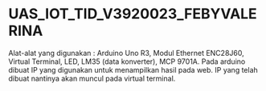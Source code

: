 # UAS_IOT_TID_V3920023_FEBYVALERINA

Alat-alat yang digunakan : Arduino Uno R3, Modul Ethernet ENC28J60, Virtual Terminal, LED, LM35 (data konverter), MCP 9701A. 
Pada arduino dibuat IP yang digunakan untuk menampilkan hasil pada web. IP yang telah dibuat nantinya akan muncul pada virtual terminal.
